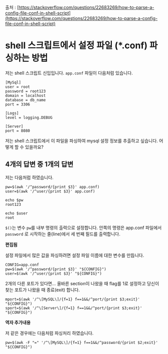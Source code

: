 출처 : [https://stackoverflow.com/questions/22683269/how-to-parse-a-config-file-conf-in-shell-script](https://stackoverflow.com/questions/22683269/how-to-parse-a-config-file-conf-in-shell-script)

# shell 스크립트에서 설정 파일 (\*.conf) 파싱하는 방법

저는 shell 스크립트 신입입니다. `app.conf` 파일이 다음처럼 있습니다.

```shell
[MySql]
user = root
password = root123
domain = localhost
database = db_name
port = 3306

[Logs]
level = logging.DEBUG

[Server]
port = 8080
```

저는 shell 스크립트에서 이 파일을 파싱하여 mysql 설정 정보를 추출하고 싶습니다. 어떻게 할 수 있을까요?

## 4개의 답변 중 1개의 답변

저는 다음처럼 하였습니다.

```shell
pw=$(awk '/^password/{print $3}' app.conf)
user=$(awk '/^user/{print $3}' app.conf)

echo $pw
root123

echo $user
root
```

`$()`는 변수 `pw`를 내부 명령의 출력으로 설정합니다. 안쪽의 명령은 app.conf 파일에서 `password` 로 시작하는 줄(line)에서 세 번째 필드를 출력합니다.

**편집됨**

설정 파일에서 많은 값을 파싱하려면 설정 파일 이름에 대한 변수를 만듭니다.

```shell
CONFIG=app.conf
pw=$(awk '/^password/{print $3}' "${CONFIG}")
user=$(awk '/^user/{print $3}' "${CONFIG}")
```

2개의 다른 포트가 있다면... 올바른 section이 나왔을 때 flag를 1로 설정하고 당신이 찾는 포트가 나왔을 때 종료(exit) 합니다.

```shell
mport=$(awk '/^\[MySQL\]/{f=1} f==1&&/^port/{print $3;exit}' "${CONFIG}")
sport=$(awk '/^\[Server\]/{f=1} f==1&&/^port/{print $3;exit}' "${CONFIG}")
```

**역자 추가내용**

저 같은 경우에는 다음처럼 파싱처리 하였습니다.

```shell
pw=$(awk -F "=" '/^\[MySQL\]/{f=1} f==1&&/^password/{print $2;exit}' "${CONFIG}")
```
